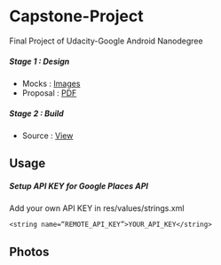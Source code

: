 # Capstone-Project
Final Project of Udacity-Google Android Nanodegree
 
##### Stage 1 : Design
- Mocks : [Images](https://github.com/mhetrerajat/Capstone-Project/tree/master/Stage%201%20-%20Design%20-%20Mocks)
- Proposal : [PDF](https://github.com/mhetrerajat/Capstone-Project/blob/master/Capstone_Stage1.pdf)

##### Stage 2 : Build
- Source : [View](https://github.com/mhetrerajat/Capstone-Project/tree/master/Stage-2/Backpacker)

## Usage

##### Setup API KEY for Google Places API
Add your own API KEY in res/values/strings.xml
```
<string name=“REMOTE_API_KEY”>YOUR_API_KEY</string>
```

## Photos

